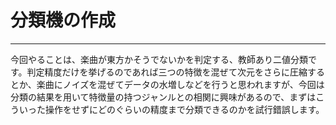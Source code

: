 # 分類機の作成

---

今回やることは、楽曲が東方かそうでないかを判定する、教師あり二値分類です。判定精度だけを挙げるのであれば三つの特徴を混ぜて次元をさらに圧縮するとか、楽曲にノイズを混ぜてデータの水増しなどを行うと思われますが、今回は分類の結果を用いて特徴量の持つジャンルとの相関に興味があるので、まずはこういった操作をせずにどのぐらいの精度まで分類できるのかを試行錯誤します。
